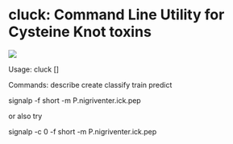 # cluck: Command Line Utility for Cysteine Knot toxins

![](https://github.com/tijeco/cluck/raw/master/logo/logo.jpg)

Usage: cluck <command> [<args>]

Commands:
  describe
  create
  classify
  train
  predict

signalp -f short -m P.nigriventer.ick.pep

or also try

signalp -c 0 -f short -m P.nigriventer.ick.pep
